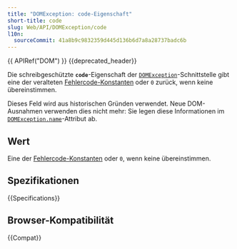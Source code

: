 ```yaml
---
title: "DOMException: code-Eigenschaft"
short-title: code
slug: Web/API/DOMException/code
l10n:
  sourceCommit: 41a8b9c9832359d445d136b6d7a8a28737badc6b
---
```


{{ APIRef("DOM") }} {{deprecated_header}}

Die schreibgeschützte **`code`**-Eigenschaft der [`DOMException`](/de/docs/Web/API/DOMException)-Schnittstelle gibt eine der veralteten [Fehlercode-Konstanten](/de/docs/Web/API/DOMException#error_names) oder `0` zurück, wenn keine übereinstimmen.

Dieses Feld wird aus historischen Gründen verwendet. Neue DOM-Ausnahmen verwenden dies nicht mehr: Sie legen diese Informationen im [`DOMException.name`](/de/docs/Web/API/DOMException/name)-Attribut ab.

## Wert

Eine der [Fehlercode-Konstanten](/de/docs/Web/API/DOMException#error_names) oder `0`, wenn keine übereinstimmen.

## Spezifikationen

{{Specifications}}

## Browser-Kompatibilität

{{Compat}}
